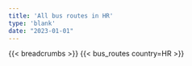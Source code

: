 ```yaml
---
title: 'All bus routes in HR'
type: 'blank'
date: "2023-01-01"
---
```


{{< breadcrumbs >}}
{{< bus_routes country=HR >}}
